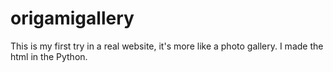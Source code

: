 # origamigallery
This is my first try in a real website, it's more like a photo gallery. I made the html in the Python.

